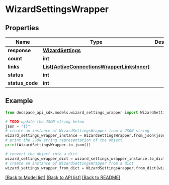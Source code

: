 # WizardSettingsWrapper

## Properties

Name | Type | Description | Notes
------------ | ------------- | ------------- | -------------
**response** | [**WizardSettings**](WizardSettings.md) |  | [optional] 
**count** | **int** |  | [optional] 
**links** | [**List[ActiveConnectionsWrapperLinksInner]**](ActiveConnectionsWrapperLinksInner.md) |  | [optional] 
**status** | **int** |  | [optional] 
**status_code** | **int** |  | [optional] 

## Example

```python
from docspace_api_sdk.models.wizard_settings_wrapper import WizardSettingsWrapper

# TODO update the JSON string below
json = "{}"
# create an instance of WizardSettingsWrapper from a JSON string
wizard_settings_wrapper_instance = WizardSettingsWrapper.from_json(json)
# print the JSON string representation of the object
print(WizardSettingsWrapper.to_json())

# convert the object into a dict
wizard_settings_wrapper_dict = wizard_settings_wrapper_instance.to_dict()
# create an instance of WizardSettingsWrapper from a dict
wizard_settings_wrapper_from_dict = WizardSettingsWrapper.from_dict(wizard_settings_wrapper_dict)
```
[[Back to Model list]](../README.md#documentation-for-models) [[Back to API list]](../README.md#documentation-for-api-endpoints) [[Back to README]](../README.md)


